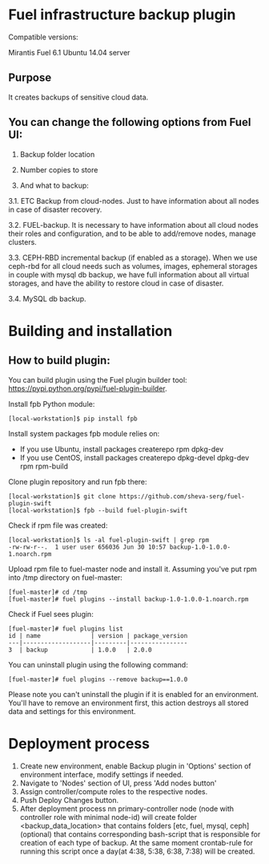 Fuel infrastructure backup plugin
===================

Compatible versions:

Mirantis Fuel 6.1
Ubuntu 14.04 server

Purpose
---------------
It creates backups of sensitive cloud data. 

You can change the following options from Fuel UI:
---------------
1. Backup folder location

2. Number copies to store

3. And what to backup:

3.1. ETC Backup from cloud-nodes. Just to have information about all nodes in case of disaster recovery.

3.2. FUEL-backup. It is necessary to have information about all cloud nodes their roles and configuration, and to be able to add/remove nodes, manage clusters.

3.3. CEPH-RBD incremental backup (if enabled as a storage). When we use ceph-rbd for all cloud needs such as volumes, images, ephemeral storages in couple with mysql db backup, we have full information about all virtual storages, and have the ability to restore cloud in case of disaster. 

3.4. MySQL db backup.

Building and installation
===================

How to build plugin:
---------------

You can build plugin using the Fuel plugin builder tool: https://pypi.python.org/pypi/fuel-plugin-builder.

Install fpb Python module:
```
[local-workstation]$ pip install fpb
```

Install system packages fpb module relies on:

* If you use Ubuntu, install packages createrepo rpm dpkg-dev
* If you use CentOS, install packages createrepo dpkg-devel dpkg-dev rpm rpm-build

Clone plugin repository and run fpb there:
```
[local-workstation]$ git clone https://github.com/sheva-serg/fuel-plugin-swift
[local-workstation]$ fpb --build fuel-plugin-swift
```
Check if rpm file was created:
```
[local-workstation]$ ls -al fuel-plugin-swift | grep rpm
-rw-rw-r--.  1 user user 656036 Jun 30 10:57 backup-1.0-1.0.0-1.noarch.rpm
```
Upload rpm file to fuel-master node and install it. Assuming you've put rpm into /tmp directory on fuel-master:
```
[fuel-master]# cd /tmp
[fuel-master]# fuel plugins --install backup-1.0-1.0.0-1.noarch.rpm
```
Check if Fuel sees plugin:
```
[fuel-master]# fuel plugins list
id | name              | version | package_version
---|-------------------|---------|----------------
3  | backup            | 1.0.0   | 2.0.0
```

You can uninstall plugin using the following command:
```
[fuel-master]# fuel plugins --remove backup==1.0.0
```
Please note you can't uninstall the plugin if it is enabled for an environment. You'll have to remove an environment first, this action destroys all stored data and settings for this environment.

Deployment process
===================

1. Create new environment, enable Backup plugin in 'Options' section of environment interface, modify settings if needed.
2. Navigate to 'Nodes' section of UI, press 'Add nodes button'
3. Assign controller/compute roles to the respective nodes.
4. Push Deploy Changes button.
5. After deployment process nn primary-controller node (node with controller role with minimal node-id) will create folder <backup_data_location> that contains folders [etc, fuel, mysql, ceph] (optional) that contains corresponding bash-script that is responsible for creation of each type of backup. At the same moment crontab-rule for running this script once a day(at 4:38, 5:38, 6:38, 7:38) will be created. 
